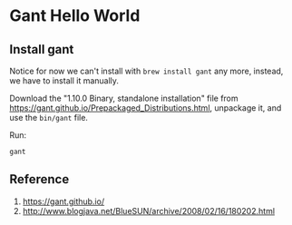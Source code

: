Gant Hello World
================

Install gant 
------------

Notice for now we can't install with `brew install gant` any more, instead, we have to install it manually.

Download the "1.10.0 Binary, standalone installation" file from <https://gant.github.io/Prepackaged_Distributions.html>, unpackage it, and use the `bin/gant` file.

Run:

```
gant
```

Reference
---------

1. <https://gant.github.io/>
1. <http://www.blogjava.net/BlueSUN/archive/2008/02/16/180202.html>